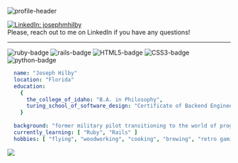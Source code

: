 ![profile-header](https://capsule-render.vercel.app/api?type=waving&color=0:CC0000,100:FFD43B&height=100&section=header&text=Hi%20there%20I'm%20Joe&fontColor=FEFEFE&fontSize=50&fontAlign=25)

[![LinkedIn: josephmhilby][linkedin-badge]][LinkedIn]<br>
Please, reach out to me on LinkedIn if you have any questions!

---

![ruby-badge][ruby] ![rails-badge][ruby-rails] ![HTML5-badge][HTML5] ![CSS3-badge][CSS3] ![python-badge][python] <br>
    
```yaml
  name: "Joseph Hilby"
  location: "Florida"
  education: 
    {
      the_college_of_idaho: "B.A. in Philosophy",
      turing_school_of_software_design: "Certificate of Backend Engineering"
    }
    
  background: "former military pilot transitioning to the world of programming"
  currently_learning: [ "Ruby", "Rails" ]
  hobbies: [ "flying", "woodworking", "cooking", "brewing", "retro gaming" ]
``` 

<div>
  <img src="https://github-readme-stats.vercel.app/api?username=josephhilby&theme=dark&show_icons=true&hide=issues,contribs"><br>
</div>


[LinkedIn]: https://www.linkedin.com/in/josephmhilby/
[linkedin-badge]: https://img.shields.io/badge/Joseph--Hilby-%23OpenToWork-green?style=flat&logo=Linkedin&logoColor=white&color=success&labelColor=0A66C2

[ruby]: https://img.shields.io/badge/Ruby-CC0000?style=for-the-badge&logo=ruby&logoColor=FEFEFE
[ruby-rails]: https://img.shields.io/badge/Ruby_on_Rails-CC0000?style=for-the-badge&logo=ruby-on-rails&logoColor=FEFEFE
[HTML5]: https://img.shields.io/badge/HTML5-E34F26?style=for-the-badge&logo=html5&logoColor=FEFEFE
[CSS3]: https://img.shields.io/badge/CSS3-1572B6?style=for-the-badge&logo=css3&logoColor=FEFEFE
[python]: https://img.shields.io/badge/Python-FFD43B?style=for-the-badge&logo=python&logoColor=blue

<!-- LINKS, BADGES, AND RESOURCES
https://github.com/anuraghazra/github-readme-stats
badges from https://github.com/alexandresanlim/Badges4-README.md-Profile
https://hendrasob.github.io/badges/#social-

[GitHub]: https://github.com/josephhilby
[gmail]: mailto:Joseph.Hilby@gmail.com
[LinkedIn]: https://www.linkedin.com/in/josephmhilby/

[profile-header]: https://capsule-render.vercel.app/api?type=waving&color=0:CC0000,100:FFD43B&height=100&section=header&text=Hi%20there%20I'm%20Joe&fontColor=FEFEFE&fontSize=50&fontAlign=25
[github-follow-badge]: https://img.shields.io/github/followers/josephhilby?label=follow&style=social
[gmail-badge]: https://img.shields.io/badge/gmail-Joseph.Hilby@gmail.com-green?style=flat&logo=gmail&logoColor=white&color=white&labelColor=EA4335
[linkedin-badge]: https://img.shields.io/badge/Joseph--Hilby-%23OpenToWork-green?style=flat&logo=Linkedin&logoColor=white&color=success&labelColor=0A66C2
[ruby]: https://img.shields.io/badge/Ruby-CC0000?style=for-the-badge&logo=ruby&logoColor=FEFEFE
[ruby-rails]: https://img.shields.io/badge/Ruby_on_Rails-CC0000?style=for-the-badge&logo=ruby-on-rails&logoColor=FEFEFE
[HTML5]: https://img.shields.io/badge/HTML5-E34F26?style=for-the-badge&logo=html5&logoColor=FEFEFE
[CSS3]: https://img.shields.io/badge/CSS3-1572B6?style=for-the-badge&logo=css3&logoColor=FEFEFE
[python]: https://img.shields.io/badge/Python-FFD43B?style=for-the-badge&logo=python&logoColor=blue

[![LinkedIn: josephmhilby][linkedin-badge]][LinkedIn]
[![Email: Joseph.Hilby@gmail.com][gmail-badge]][gmail]
[![GitHub: josephhilby][github-follow-badge]][GitHub]

<style>
  img {
    border-radius: 50%;
  }
  .wave {
    animation-name: wave-animation;
    animation-duration: 2.5s;
    animation-iteration-count: infinite;
    transform-origin: 70% 70%;
    display: inline-block;
  }
  @keyframes wave {
    0% { transform: rotate( 0.0deg) }
   10% { transform: rotate(14.0deg) }  /* The following five values can be played with to make the waving more or less extreme */
   20% { transform: rotate(-8.0deg) }
   30% { transform: rotate(14.0deg) }
   40% { transform: rotate(-4.0deg) }
   50% { transform: rotate(10.0deg) }
   60% { transform: rotate( 0.0deg) }  /* Reset for the last half to pause */
  100% { transform: rotate( 0.0deg) }
</style>

<h1> Hi there <span class="wave">👋</span>, my name is Joe (He / Him) </h1>
